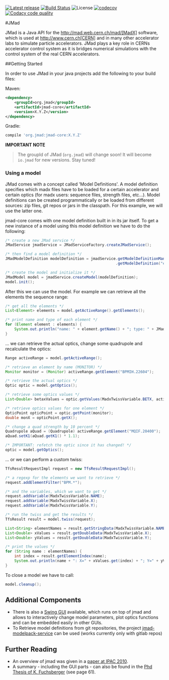 [![Latest release](https://img.shields.io/github/release/jmad/jmad-core.svg?maxAge=1000)](https://github.com/jmad/jmad-core/releases)
[![Build Status](https://travis-ci.com/jmad/jmad-core.svg?branch=master)](https://travis-ci.com/jmad/jmad-core)
![License](https://img.shields.io/github/license/jmad/jmad-core.svg)
[![codecov](https://codecov.io/gh/jmad/jmad-core/branch/master/graph/badge.svg)](https://codecov.io/gh/jmad/jmad-core)
[![Codacy code quality](https://api.codacy.com/project/badge/Grade/b830f8eafc0441199d126967bd87d08c)](https://www.codacy.com/app/jmad/jmad-core?utm_source=github.com&utm_medium=referral&utm_content=jmad/jmad-core&utm_campaign=Badge_Grade)

#JMad

JMad is a Java API for the http://mad.web.cern.ch/mad/[MadX] software, which is used at http://www.cern.ch[CERN] and 
in many other accelerator labs to simulate particle accelerators. 
JMad plays a key role in CERNs accelerator control system as it is bridges numerical simulations with the control 
system of the real CERN accelerators. 

##Getting Started

In order to use JMad in your java projects add the following to your build files:

Maven:
```xml
<dependency>
    <groupId>org.jmad</groupId>
    <artifactId>jmad-core</artifactId>
    <version>X.Y.Z</version>
</dependency>
```

Gradle:
```groovy
compile 'org.jmad:jmad-core:X.Y.Z'
```

__IMPORTANT NOTE__
> The groupId of JMad (```org.jmad```) will change soon! It will become ```io.jmad``` for new versions. 
Stay tuned!

### Using a model

JMad comes with a concept called 'Model Definitions'. A model definition
specifies which madx files have to be loaded for a certain accelerator 
and certain optics (for madx users: sequence files, strength files, etc...).
Model definitions can be created programmatically or be loaded from different 
sources: zip files, git repos or jars in the classpath. For this example,
we will use the latter one. 

jmad-core comes with one model definition built in in its jar itself. To get a new 
instance of a model using this model definition we have to do the following:

```java
/* create a new JMad service */
JMadService jmadService = JMadServiceFactory.createJMadService();

/* then find a model definition */
JMadModelDefinition modelDefinition = jmadService.getModelDefinitionManager()
                                                 .getModelDefinition("example");

/* create the model and initialize it */
JMadModel model = jmadService.createModel(modelDefinition);
model.init();
``` 

After this we can use the model. For example we can retrieve all the elements the
sequence range:

```java
/* get all the elements */
List<Element> elements = model.getActiveRange().getElements();

/* print name and type of each element */
for (Element element : elements) {
    System.out.println("name: " + element.getName() + "; type: " + JMadElementType.fromElement(element));
}
```

... we can retrieve the actual optics, change some quadrupole and recalculate the optics:

```java
Range activeRange = model.getActiveRange();

/* retrieve an element by name (MONITOR) */
Monitor monitor = (Monitor) activeRange.getElement("BPMIH.22604");

/* retrieve the actual optics */
Optic optic = model.getOptics();

/* retrieve some optics values */
List<Double> betaxValues = optic.getValues(MadxTwissVariable.BETX, activeRange.getElements());

/* retrieve optics values for one element */
OpticPoint opticPoint = optic.getPoint(monitor);
double monX = opticPoint.getX();

/* change a quad strength by 10 percent */
Quadrupole aQuad = (Quadrupole) activeRange.getElement("MQIF.20400");
aQuad.setK1(aQuad.getK1() * 1.1);

/* IMPORTANT: refetch the optic since it has changed! */
optic = model.getOptics();
```

... or we can perform a custom twiss:

```java
TfsResultRequestImpl request = new TfsResultRequestImpl();

/* a regexp for the elements we want to retrieve */
request.addElementFilter("BPM.*");

/* and the variables, which we want to get */
request.addVariable(MadxTwissVariable.NAME);
request.addVariable(MadxTwissVariable.X);
request.addVariable(MadxTwissVariable.Y);

/* run the twiss and get the results */
TfsResult result = model.twiss(request);

List<String> elementNames = result.getStringData(MadxTwissVariable.NAME);
List<Double> xValues = result.getDoubleData(MadxTwissVariable.X);
List<Double> yValues = result.getDoubleData(MadxTwissVariable.Y);

/* print the values */
for (String name : elementNames) {
    int index = result.getElementIndex(name);
    System.out.println(name + ": X=" + xValues.get(index) + "; Y=" + yValues.get(index) + ";");
}
```

To close a model we have to call:
```java
model.cleanup();
```

## Additional Components

* There is also a [Swing GUI](https://github.com/jmad/jmad-gui) available, which
runs on top of jmad and allows to interactively change model parameters, plot
optics functions and can be embedded easily in other GUIs.
* To Retrieve model definitions from git repositories, the project 
[jmad-modelpack-service](https://github.com/jmad/jmad-modelpack-service)
can be used (works currently only with gitlab repos)

## Further Reading

* An overview of jmad was given in a [paper at IPAC 2010](http://accelconf.web.cern.ch/AccelConf/IPAC10/papers/MOPEC006.pdf).
* A summary - including the GUI parts - can also be found in the [Phd Thesis of K. Fuchsberger](http://cds.cern.ch/record/1377386/files/CERN-THESIS-2011-075.pdf) (see page 61).  

